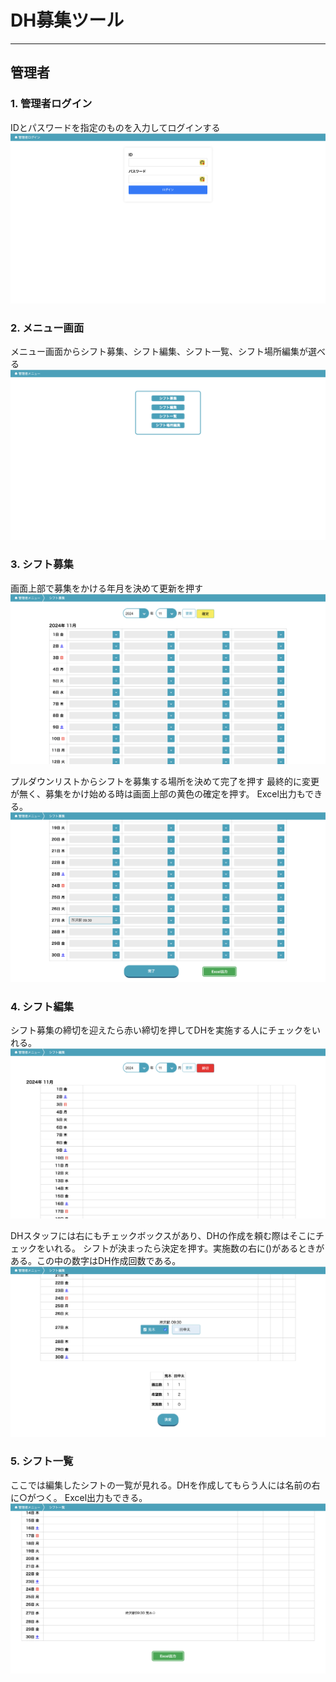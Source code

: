 # DH募集ツール
***
## 管理者
### 1. 管理者ログイン
IDとパスワードを指定のものを入力してログインする
![管理者ログイン](https://raw.githubusercontent.com/ryota09ar/imgs/refs/heads/main/dh/admin/admin_login.png)

### 2. メニュー画面
メニュー画面からシフト募集、シフト編集、シフト一覧、シフト場所編集が選べる
![管理者メニュー](https://raw.githubusercontent.com/ryota09ar/imgs/refs/heads/main/dh/admin/admin_menu.png)

### 3. シフト募集
画面上部で募集をかける年月を決めて更新を押す
![管理者メニュー](https://raw.githubusercontent.com/ryota09ar/imgs/refs/heads/main/dh/admin/admin_look_for.png)


プルダウンリストからシフトを募集する場所を決めて完了を押す
最終的に変更が無く、募集をかけ始める時は画面上部の黄色の確定を押す。
Excel出力もできる。
![管理者メニュー](https://raw.githubusercontent.com/ryota09ar/imgs/refs/heads/main/dh/admin/admin_look_for_complete.png)

### 4. シフト編集
シフト募集の締切を迎えたら赤い締切を押してDHを実施する人にチェックをいれる。
![管理者メニュー](https://raw.githubusercontent.com/ryota09ar/imgs/refs/heads/main/dh/admin/admin_expire.png)


DHスタッフには右にもチェックボックスがあり、DHの作成を頼む際はそこにチェックをいれる。
シフトが決まったら決定を押す。実施数の右に()があるときがある。この中の数字はDH作成回数である。
![管理者メニュー](https://raw.githubusercontent.com/ryota09ar/imgs/refs/heads/main/dh/admin/admin_edit.png)

### 5. シフト一覧
ここでは編集したシフトの一覧が見れる。DHを作成してもらう人には名前の右に○がつく。
Excel出力もできる。
![管理者メニュー](https://raw.githubusercontent.com/ryota09ar/imgs/refs/heads/main/dh/admin/admin_decided_index.png)
